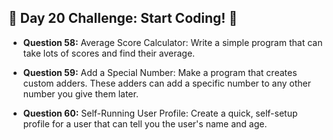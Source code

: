 ## 🚀 Day 20 Challenge: Start Coding! 🚀

- **Question 58:** Average Score Calculator: Write a simple program that can take lots of scores and find their average.

- **Question 59:** Add a Special Number: Make a program that creates custom adders. These adders can add a specific number to any other number you give them later.

- **Question 60:** Self-Running User Profile: Create a quick, self-setup profile for a user that can tell you the user's name and age.

